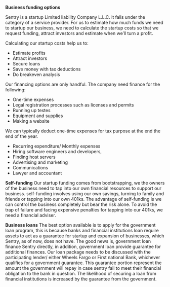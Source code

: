 **Business funding options**

Sentry is a startup Limited liability Company L.L.C. it falls under the category of a service provider. For us to estimate how much funds we need to startup our business, we need to calculate the startup costs so that we request funding, attract investors and estimate when we’ll turn a profit.

Calculating our startup costs help us to:
- Estimate profits
- Attract investors
- Secure loans
- Save money with tax deductions
- Do breakeven analysis

Our financing options are only handful. The company need finance for the following:
- One-time expenses
- Legal registration processes such as licenses and permits
- Running up testes 
- Equipment and supplies
- Making a website

We can typically deduct one-time expenses for tax purpose at the end the end of the year.
- Recurring expenditure/ Monthly expenses 
- Hiring software engineers and developers,
- Finding host servers
- Advertising and marketing 
- Communications
- Lawyer and accountant

**Self-funding**
          Our startup funding comes from bootstrapping, we the owners of the business need to tap into our own financial resources to support our business. self-funding involves using our own savings, turning to family and friends or tapping into our own 401ks. The advantage of self-funding is we can control the business completely but bear the risk alone. To avoid the trap of failure and facing expensive penalties for tapping into our 401ks, we need a financial adviser. 

**Business loans**
          The best option available is to apply for the government loan program, this is because banks and financial institutions loan require assets to act as a guarantee for startup and expansion of businesses, which Sentry, as of now, does not have. The good news is, government loan finance Sentry directly, in addition, government loan provide guarantee for additional finances. 
          Our loan package needs to be discussed with the participating lender/ either Wheels Fargo or First national Bank, whichever qualifies for a government guarantee. This guarantee portion represent the amount the government will repay in case sentry fail to meet their financial obligation to the bank in question. The likelihood of securing a loan from financial institutions is increased by the guarantee from the government.
  






